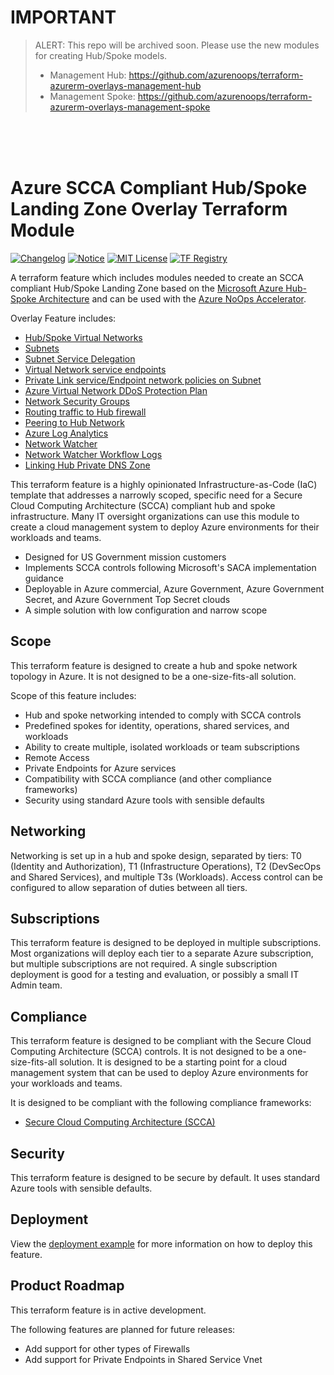 # IMPORTANT 

> ALERT: This repo will be archived soon. Please use the new modules for creating Hub/Spoke models. 
> - Management Hub: https://github.com/azurenoops/terraform-azurerm-overlays-management-hub
> - Management Spoke: https://github.com/azurenoops/terraform-azurerm-overlays-management-spoke
<BR/>
<BR/>
<BR/>

# Azure SCCA Compliant Hub/Spoke Landing Zone Overlay Terraform Module

[![Changelog](https://img.shields.io/badge/changelog-release-green.svg)](CHANGELOG.md) [![Notice](https://img.shields.io/badge/notice-copyright-yellow.svg)](NOTICE) [![MIT License](https://img.shields.io/badge/license-MIT-orange.svg)](LICENSE) [![TF Registry](https://img.shields.io/badge/terraform-registry-blue.svg)](https://registry.terraform.io/modules/azuremoops/terraform-azurerm-overlays-hubspoke/azurerm/)

A terraform feature which includes modules needed to create an SCCA compliant Hub/Spoke Landing Zone based on the [Microsoft Azure Hub-Spoke Architecture](https://learn.microsoft.com/en-us/azure/architecture/reference-architectures/hybrid-networking/hub-spoke?tabs=cli) and can be used with the [Azure NoOps Accelerator](http://aka.ms/azurenoops).

Overlay Feature includes:

* [Hub/Spoke Virtual Networks](https://www.terraform.io/docs/providers/azurerm/r/virtual_network.html)
* [Subnets](https://www.terraform.io/docs/providers/azurerm/r/subnet.html)
* [Subnet Service Delegation](https://www.terraform.io/docs/providers/azurerm/r/subnet.html#delegation)
* [Virtual Network service endpoints](https://www.terraform.io/docs/providers/azurerm/r/subnet.html#service_endpoints)
* [Private Link service/Endpoint network policies on Subnet](https://www.terraform.io/docs/providers/azurerm/r/subnet.html#enforce_private_link_endpoint_network_policies)
* [Azure Virtual Network DDoS Protection Plan](https://www.terraform.io/docs/providers/azurerm/r/network_ddos_protection_plan.html)
* [Network Security Groups](https://www.terraform.io/docs/providers/azurerm/r/network_security_group.html)
* [Routing traffic to Hub firewall](https://www.terraform.io/docs/providers/azurerm/r/route_table.html)
* [Peering to Hub Network](https://www.terraform.io/docs/providers/azurerm/r/role_assignment.html)
* [Azure Log Analytics](https://www.terraform.io/docs/providers/azurerm/r/log_analytics.html)
* [Network Watcher](https://www.terraform.io/docs/providers/azurerm/r/network_watcher.html)
* [Network Watcher Workflow Logs](https://www.terraform.io/docs/providers/azurerm/r/network_watcher_flow_log.html)
* [Linking Hub Private DNS Zone](https://www.terraform.io/docs/providers/azurerm/r/private_dns_zone.html)

This terraform feature is a highly opinionated Infrastructure-as-Code (IaC) template that addresses a narrowly scoped, specific need for a Secure Cloud Computing Architecture (SCCA) compliant hub and spoke infrastructure. Many IT oversight organizations can use this module to create a cloud management system to deploy Azure environments for their workloads and teams.

* Designed for US Government mission customers
* Implements SCCA controls following Microsoft's SACA implementation guidance
* Deployable in Azure commercial, Azure Government, Azure Government Secret, and Azure Government Top Secret clouds
* A simple solution with low configuration and narrow scope

## Scope

This terraform feature is designed to create a hub and spoke network topology in Azure. It is not designed to be a one-size-fits-all solution.

Scope of this feature includes:

* Hub and spoke networking intended to comply with SCCA controls
* Predefined spokes for identity, operations, shared services, and workloads
* Ability to create multiple, isolated workloads or team subscriptions
* Remote Access
* Private Endpoints for Azure services
* Compatibility with SCCA compliance (and other compliance frameworks)
* Security using standard Azure tools with sensible defaults

## Networking

Networking is set up in a hub and spoke design, separated by tiers: T0 (Identity and Authorization), T1 (Infrastructure Operations), T2 (DevSecOps and Shared Services), and multiple T3s (Workloads). Access control can be configured to allow separation of duties between all tiers.

## Subscriptions

This terraform feature is designed to be deployed in multiple subscriptions. Most organizations will deploy each tier to a separate Azure subscription, but multiple subscriptions are not required. A single subscription deployment is good for a testing and evaluation, or possibly a small IT Admin team.

## Compliance

This terraform feature is designed to be compliant with the Secure Cloud Computing Architecture (SCCA) controls. It is not designed to be a one-size-fits-all solution. It is designed to be a starting point for a cloud management system that can be used to deploy Azure environments for your workloads and teams.

It is designed to be compliant with the following compliance frameworks:

* [Secure Cloud Computing Architecture (SCCA)](https://www.cisa.gov/secure-cloud-computing-architecture)

## Security

This terraform feature is designed to be secure by default. It uses standard Azure tools with sensible defaults.

## Deployment

View the [deployment example](./examples/complete/one_module/readme.md) for more information on how to deploy this feature.

## Product Roadmap

This terraform feature is in active development.

The following features are planned for future releases:

* Add support for other types of Firewalls
* Add support for Private Endpoints in Shared Service Vnet
